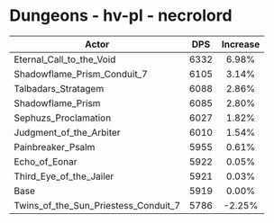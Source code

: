 # Dungeons - hv-pl - necrolord
| Actor | DPS | Increase |
|---|:---:|:---:|
|Eternal_Call_to_the_Void|6332|6.98%|
|Shadowflame_Prism_Conduit_7|6105|3.14%|
|Talbadars_Stratagem|6088|2.86%|
|Shadowflame_Prism|6085|2.80%|
|Sephuzs_Proclamation|6027|1.82%|
|Judgment_of_the_Arbiter|6010|1.54%|
|Painbreaker_Psalm|5955|0.61%|
|Echo_of_Eonar|5922|0.05%|
|Third_Eye_of_the_Jailer|5921|0.03%|
|Base|5919|0.00%|
|Twins_of_the_Sun_Priestess_Conduit_7|5786|-2.25%|
